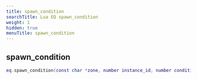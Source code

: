 ```yaml
---
title: spawn_condition
searchTitle: Lua EQ spawn_condition
weight: 1
hidden: true
menuTitle: spawn_condition
---
```

## spawn_condition
```lua
eq.spawn_condition(const char *zone, number instance_id, number condition_id, number value) -- void
```